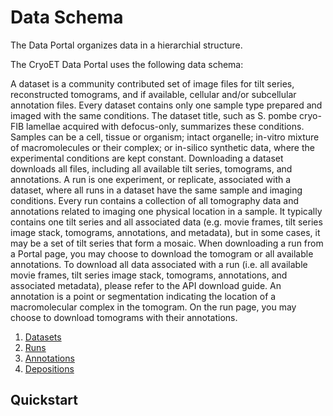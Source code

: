 # Data Schema

The Data Portal organizes data in a hierarchial structure.

The CryoET Data Portal uses the following data schema:

A dataset is a community contributed set of image files for tilt series, reconstructed tomograms, and if available, cellular and/or subcellular annotation files. Every dataset contains only one sample type prepared and imaged with the same conditions. The dataset title, such as S. pombe cryo-FIB lamellae acquired with defocus-only, summarizes these conditions. Samples can be a cell, tissue or organism; intact organelle; in-vitro mixture of macromolecules or their complex; or in-silico synthetic data, where the experimental conditions are kept constant. Downloading a dataset downloads all files, including all available tilt series, tomograms, and annotations.
A run is one experiment, or replicate, associated with a dataset, where all runs in a dataset have the same sample and imaging conditions. Every run contains a collection of all tomography data and annotations related to imaging one physical location in a sample. It typically contains one tilt series and all associated data (e.g. movie frames, tilt series image stack, tomograms, annotations, and metadata), but in some cases, it may be a set of tilt series that form a mosaic. When downloading a run from a Portal page, you may choose to download the tomogram or all available annotations. To download all data associated with a run (i.e. all available movie frames, tilt series image stack, tomograms, annotations, and associated metadata), please refer to the API download guide.
An annotation is a point or segmentation indicating the location of a macromolecular complex in the tomogram. On the run page, you may choose to download tomograms with their annotations.

1. [Datasets](#datasets)
2. [Runs](#runs)
3. [Annotations](#annotations)
4. [Depositions](#depositions)

## Quickstart
